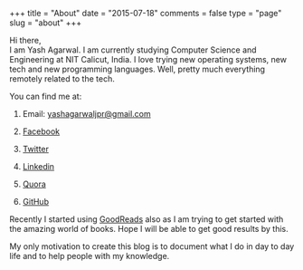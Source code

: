 +++
title = "About"
date = "2015-07-18"
comments = false
type = "page"
slug = "about"
+++

Hi there,<br>
I am Yash Agarwal. I am currently studying Computer Science and Engineering at NIT Calicut, India. I love trying new operating systems, new tech and new programming languages. Well, pretty much everything remotely related to the tech.

You can find me at:

1. Email: [&#121;&#097;&#115;&#104;&#097;&#103;&#097;&#114;&#119;&#097;&#108;&#106;&#112;&#114;&#064;&#103;&#109;&#097;&#105;&#108;&#046;&#099;&#111;&#109;](mailto:"&#121;&#097;&#115;&#104;&#097;&#103;&#097;&#114;&#119;&#097;&#108;&#106;&#112;&#114;&#064;&#103;&#109;&#097;&#105;&#108;&#046;&#099;&#111;&#109;")

2. [Facebook](https://www.facebook.com/theyashagarwal)

3. [Twitter](https://www.twitter.com/theyashagarwal)

4. [Linkedin](https://www.linkedin.com/in/theyashagarwal)

5. [Quora](https://www.quora.com/profile/Yash-Agarwal-140)

6. [GitHub](https://www.github.com/yash2696)

Recently I started using [GoodReads](https://www.goodreads.com/user/show/63354397-yash-agarwal) also as I am trying to get started with the amazing world of books. Hope I will be able to get good results by this.


My only motivation to create this blog is to document what I do in day to day life and to help people with my knowledge.